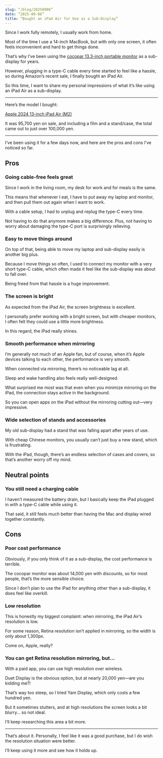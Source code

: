 ```yaml
---
slug: “/blog/20250906”
date: “2025-09-06”
title: “Bought an iPad Air for Use as a Sub-Display”
---
```


Since I work fully remotely, I usually work from home.

Most of the time I use a 14-inch MacBook, but with only one screen, it often feels inconvenient and hard to get things done.

That’s why I’ve been using the [cocopar 13.3-inch portable monitor](https://www.amazon.co.jp/dp/B088NW89GR?tag=piro09190c-22) as a sub-display for years.

However, plugging in a type-C cable every time started to feel like a hassle, so during Amazon’s recent sale, I finally bought an iPad Air.

So this time, I want to share my personal impressions of what it’s like using an iPad Air as a sub-display.

---

Here’s the model I bought:

[Apple 2024 13-inch iPad Air (M2)](https://www.amazon.co.jp/dp/B0D3J82VCD?ref=ppx_yo2ov_dt_b_fed_asin_title&tag=piro09190c-22&th=1)

It was 95,700 yen on sale, and including a film and a stand/case, the total came out to just over 100,000 yen.

---

I’ve been using it for a few days now, and here are the pros and cons I’ve noticed so far.

## Pros

### Going cable-free feels great

Since I work in the living room, my desk for work and for meals is the same.

This means that whenever I eat, I have to put away my laptop and monitor, and then pull them out again when I want to work.

With a cable setup, I had to unplug and replug the type-C every time.

Not having to do that anymore makes a big difference. Plus, not having to worry about damaging the type-C port is surprisingly relieving.

### Easy to move things around

On top of that, being able to move my laptop and sub-display easily is another big plus.

Because I move things so often, I used to connect my monitor with a very short type-C cable, which often made it feel like the sub-display was about to fall over.

Being freed from that hassle is a huge improvement.

### The screen is bright

As expected from the iPad Air, the screen brightness is excellent.

I personally prefer working with a bright screen, but with cheaper monitors, I often felt they could use a little more brightness.

In this regard, the iPad really shines.

### Smooth performance when mirroring

I’m generally not much of an Apple fan, but of course, when it’s Apple devices talking to each other, the performance is very smooth.

When connected via mirroring, there’s no noticeable lag at all.

Sleep and wake handling also feels really well-designed.

What surprised me most was that even when you minimize mirroring on the iPad, the connection stays active in the background.

So you can open apps on the iPad without the mirroring cutting out—very impressive.

### Wide selection of stands and accessories

My old sub-display had a stand that was falling apart after years of use.

With cheap Chinese monitors, you usually can’t just buy a new stand, which is frustrating.

With the iPad, though, there’s an endless selection of cases and covers, so that’s another worry off my mind.

## Neutral points

### You still need a charging cable

I haven’t measured the battery drain, but I basically keep the iPad plugged in with a type-C cable while using it.

That said, it still feels much better than having the Mac and display wired together constantly.

## Cons

### Poor cost performance

Obviously, if you only think of it as a sub-display, the cost performance is terrible.

The cocopar monitor was about 14,000 yen with discounts, so for most people, that’s the more sensible choice.

Since I don’t plan to use the iPad for anything other than a sub-display, it does feel like overkill.

### Low resolution

This is honestly my biggest complaint: when mirroring, the iPad Air’s resolution is low.

For some reason, Retina resolution isn’t applied in mirroring, so the width is only about 1,300px.

Come on, Apple, really?

### You can get Retina resolution mirroring, but…

With a paid app, you can use high resolution over wireless.

Duet Display is the obvious option, but at nearly 20,000 yen—are you kidding me?!

That’s way too steep, so I tried Yam Display, which only costs a few hundred yen.

But it sometimes stutters, and at high resolutions the screen looks a bit blurry… so not ideal.

I’ll keep researching this area a bit more.

---

That’s about it. Personally, I feel like it was a good purchase, but I do wish the resolution situation were better.

I’ll keep using it more and see how it holds up.
